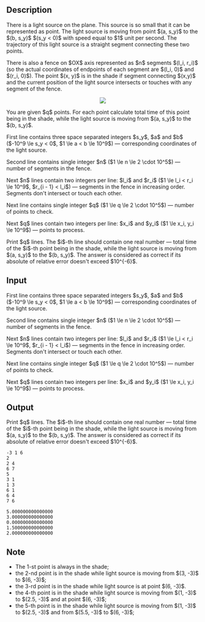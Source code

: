 ## Description

<div><p>There is a light source on the plane. This source is so small that it can be represented as point. The light source is moving from point $(a, s_y)$ to the $(b, s_y)$ $(s_y &lt; 0)$ with speed equal to $1$ unit per second. The trajectory of this light source is a straight segment connecting these two points. </p><p>There is also a fence on $OX$ axis represented as $n$ segments $(l_i, r_i)$ (so the actual coordinates of endpoints of each segment are $(l_i, 0)$ and $(r_i, 0)$). The point $(x, y)$ is <span class="tex-font-style-it">in the shade</span> if segment connecting $(x,y)$ and the current position of the light source intersects or touches with any segment of the fence.</p><center> <img class="tex-graphics" src="file://MWuN0c6g.png" style="max-width: 100.0%;max-height: 100.0%;"> </center><p>You are given $q$ points. For each point calculate total time of this point being in the shade, while the light source is moving from $(a, s_y)$ to the $(b, s_y)$.</p></div><div class="input-specification"><p>First line contains three space separated integers $s_y$, $a$ and $b$ ($-10^9 \le s_y &lt; 0$, $1 \le a &lt; b \le 10^9$) — corresponding coordinates of the light source.</p><p>Second line contains single integer $n$ ($1 \le n \le 2 \cdot 10^5$) — number of segments in the fence.</p><p>Next $n$ lines contain two integers per line: $l_i$ and $r_i$ ($1 \le l_i &lt; r_i \le 10^9$, $r_{i - 1} &lt; l_i$) — segments in the fence in increasing order. Segments don't intersect or touch each other.</p><p>Next line contains single integer $q$ ($1 \le q \le 2 \cdot 10^5$) — number of points to check.</p><p>Next $q$ lines contain two integers per line: $x_i$ and $y_i$ ($1 \le x_i, y_i \le 10^9$) — points to process.</p></div><div class="output-specification"><p>Print $q$ lines. The $i$-th line should contain one real number — total time of the $i$-th point being in the shade, while the light source is moving from $(a, s_y)$ to the $(b, s_y)$. The answer is considered as correct if its absolute of relative error doesn't exceed $10^{-6}$.</p></div>

## Input

<p>First line contains three space separated integers $s_y$, $a$ and $b$ ($-10^9 \le s_y &lt; 0$, $1 \le a &lt; b \le 10^9$) — corresponding coordinates of the light source.</p><p>Second line contains single integer $n$ ($1 \le n \le 2 \cdot 10^5$) — number of segments in the fence.</p><p>Next $n$ lines contain two integers per line: $l_i$ and $r_i$ ($1 \le l_i &lt; r_i \le 10^9$, $r_{i - 1} &lt; l_i$) — segments in the fence in increasing order. Segments don't intersect or touch each other.</p><p>Next line contains single integer $q$ ($1 \le q \le 2 \cdot 10^5$) — number of points to check.</p><p>Next $q$ lines contain two integers per line: $x_i$ and $y_i$ ($1 \le x_i, y_i \le 10^9$) — points to process.</p>

## Output

<p>Print $q$ lines. The $i$-th line should contain one real number — total time of the $i$-th point being in the shade, while the light source is moving from $(a, s_y)$ to the $(b, s_y)$. The answer is considered as correct if its absolute of relative error doesn't exceed $10^{-6}$.</p>





```input1
-3 1 6
2
2 4
6 7
5
3 1
1 3
6 1
6 4
7 6

```




```output1
5.000000000000000
3.000000000000000
0.000000000000000
1.500000000000000
2.000000000000000

```



## Note

<ul> <li> The 1-st point is always in the shade; </li><li> the 2-nd point is in the shade while light source is moving from $(3, -3)$ to $(6, -3)$; </li><li> the 3-rd point is in the shade while light source is at point $(6, -3)$. </li><li> the 4-th point is in the shade while light source is moving from $(1, -3)$ to $(2.5, -3)$ and at point $(6, -3)$; </li><li> the 5-th point is in the shade while light source is moving from $(1, -3)$ to $(2.5, -3)$ and from $(5.5, -3)$ to $(6, -3)$; </li></ul>
